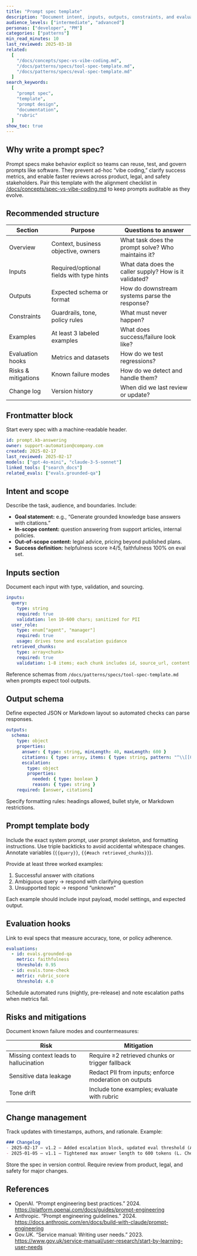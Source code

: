 ```yaml
---
title: "Prompt spec template"
description: "Document intent, inputs, outputs, constraints, and evaluation hooks for reusable prompts."
audience_levels: ["intermediate", "advanced"]
personas: ["developer", "PM"]
categories: ["patterns"]
min_read_minutes: 10
last_reviewed: 2025-03-18
related:
  [
    "/docs/concepts/spec-vs-vibe-coding.md",
    "/docs/patterns/specs/tool-spec-template.md",
    "/docs/patterns/specs/eval-spec-template.md"
  ]
search_keywords:
  [
    "prompt spec",
    "template",
    "prompt design",
    "documentation",
    "rubric"
  ]
show_toc: true
---
```


## Why write a prompt spec?

Prompt specs make behavior explicit so teams can reuse, test, and govern prompts like software. They prevent ad-hoc “vibe coding,” clarify success metrics, and enable faster reviews across product, legal, and safety stakeholders. Pair this template with the alignment checklist in [/docs/concepts/spec-vs-vibe-coding.md](/docs/concepts/spec-vs-vibe-coding.md) to keep prompts auditable as they evolve.

## Recommended structure

| Section | Purpose | Questions to answer |
| --- | --- | --- |
| Overview | Context, business objective, owners | What task does the prompt solve? Who maintains it? |
| Inputs | Required/optional fields with type hints | What data does the caller supply? How is it validated? |
| Outputs | Expected schema or format | How do downstream systems parse the response? |
| Constraints | Guardrails, tone, policy rules | What must never happen? |
| Examples | At least 3 labeled examples | What does success/failure look like? |
| Evaluation hooks | Metrics and datasets | How do we test regressions? |
| Risks & mitigations | Known failure modes | How do we detect and handle them? |
| Change log | Version history | When did we last review or update? |

## Frontmatter block

Start every spec with a machine-readable header.

```yaml
id: prompt.kb-answering
owner: support-automation@company.com
created: 2025-02-17
last_reviewed: 2025-02-17
models: ["gpt-4o-mini", "claude-3-5-sonnet"]
linked_tools: ["search_docs"]
related_evals: ["evals.grounded-qa"]
```

## Intent and scope

Describe the task, audience, and boundaries. Include:

- **Goal statement:** e.g., “Generate grounded knowledge base answers with citations.”
- **In-scope content:** question answering from support articles, internal policies.
- **Out-of-scope content:** legal advice, pricing beyond published plans.
- **Success definition:** helpfulness score ≥4/5, faithfulness 100% on eval set.

## Inputs section

Document each input with type, validation, and sourcing.

```yaml
inputs:
  query:
    type: string
    required: true
    validation: len 10-600 chars; sanitized for PII
  user_role:
    type: enum["agent", "manager"]
    required: true
    usage: drives tone and escalation guidance
  retrieved_chunks:
    type: array<chunk>
    required: true
    validation: 1-8 items; each chunk includes id, source_url, content
```

Reference schemas from `/docs/patterns/specs/tool-spec-template.md` when prompts expect tool outputs.

## Output schema

Define expected JSON or Markdown layout so automated checks can parse responses.

```yaml
outputs:
  schema:
    type: object
    properties:
      answer: { type: string, minLength: 40, maxLength: 600 }
      citations: { type: array, items: { type: string, pattern: "^\\[[0-9]+\\]$" }, minItems: 1 }
      escalation:
        type: object
        properties:
          needed: { type: boolean }
          reason: { type: string }
    required: [answer, citations]
```

Specify formatting rules: headings allowed, bullet style, or Markdown restrictions.

## Prompt template body

Include the exact system prompt, user prompt skeleton, and formatting instructions. Use triple backticks to avoid accidental whitespace changes. Annotate variables (`{{query}}`, `{{#each retrieved_chunks}}`).

Provide at least three worked examples:

1. Successful answer with citations
2. Ambiguous query → respond with clarifying question
3. Unsupported topic → respond “unknown”

Each example should include input payload, model settings, and expected output.

## Evaluation hooks

Link to eval specs that measure accuracy, tone, or policy adherence.

```yaml
evaluations:
  - id: evals.grounded-qa
    metric: faithfulness
    threshold: 0.95
  - id: evals.tone-check
    metric: rubric_score
    threshold: 4.0
```

Schedule automated runs (nightly, pre-release) and note escalation paths when metrics fail.

## Risks and mitigations

Document known failure modes and countermeasures:

| Risk | Mitigation |
| --- | --- |
| Missing context leads to hallucination | Require ≥2 retrieved chunks or trigger fallback |
| Sensitive data leakage | Redact PII from inputs; enforce moderation on outputs |
| Tone drift | Include tone examples; evaluate with rubric |

## Change management

Track updates with timestamps, authors, and rationale. Example:

```markdown
### Changelog
- 2025-02-17 — v1.2 — Added escalation block, updated eval threshold (A. Rivera)
- 2025-01-05 — v1.1 — Tightened max answer length to 600 tokens (L. Chen)
```

Store the spec in version control. Require review from product, legal, and safety for major changes.

## References

- OpenAI. “Prompt engineering best practices.” 2024. <https://platform.openai.com/docs/guides/prompt-engineering>
- Anthropic. “Prompt engineering guidelines.” 2024. <https://docs.anthropic.com/en/docs/build-with-claude/prompt-engineering>
- Gov.UK. “Service manual: Writing user needs.” 2023. <https://www.gov.uk/service-manual/user-research/start-by-learning-user-needs>
